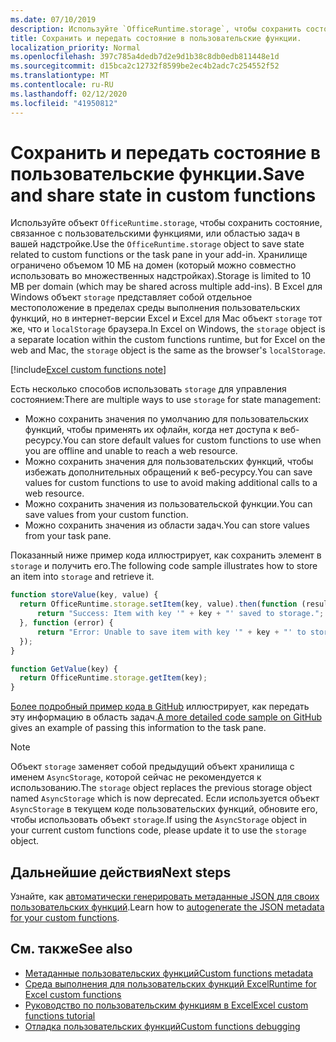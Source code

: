 ```yaml
---
ms.date: 07/10/2019
description: Используйте `OfficeRuntime.storage`, чтобы сохранить состояние с пользовательскими функциями.
title: Сохранить и передать состояние в пользовательские функции.
localization_priority: Normal
ms.openlocfilehash: 397c785a4dedb7d2e9d1b38c8db0edb811448e1d
ms.sourcegitcommit: d15bca2c12732f8599be2ec4b2adc7c254552f52
ms.translationtype: MT
ms.contentlocale: ru-RU
ms.lasthandoff: 02/12/2020
ms.locfileid: "41950812"
---
```

# <a name="save-and-share-state-in-custom-functions"></a><span data-ttu-id="1be4a-103">Сохранить и передать состояние в пользовательские функции.</span><span class="sxs-lookup"><span data-stu-id="1be4a-103">Save and share state in custom functions</span></span>

<span data-ttu-id="1be4a-104">Используйте объект `OfficeRuntime.storage`, чтобы сохранить состояние, связанное с пользовательскими функциями, или областью задач в вашей надстройке.</span><span class="sxs-lookup"><span data-stu-id="1be4a-104">Use the `OfficeRuntime.storage` object to save state related to custom functions or the task pane in your add-in.</span></span> <span data-ttu-id="1be4a-105">Хранилище ограничено объемом 10 МБ на домен (который можно совместно использовать во множественных надстройках).</span><span class="sxs-lookup"><span data-stu-id="1be4a-105">Storage is limited to 10 MB per domain (which may be shared across multiple add-ins).</span></span> <span data-ttu-id="1be4a-106">В Excel для Windows объект `storage` представляет собой отдельное местоположение в пределах среды выполнения пользовательских функций, но в интернет-версии Excel и Excel для Mac объект `storage` тот же, что и `localStorage` браузера.</span><span class="sxs-lookup"><span data-stu-id="1be4a-106">In Excel on Windows, the `storage` object is a separate location within the custom functions runtime, but for Excel on the web and Mac, the `storage` object is the same as the browser's `localStorage`.</span></span>

[!include[Excel custom functions note](../includes/excel-custom-functions-note.md)]

<span data-ttu-id="1be4a-107">Есть несколько способов использовать `storage` для управления состоянием:</span><span class="sxs-lookup"><span data-stu-id="1be4a-107">There are multiple ways to use `storage` for state management:</span></span>

- <span data-ttu-id="1be4a-108">Можно сохранить значения по умолчанию для пользовательских функций, чтобы применять их офлайн, когда нет доступа к веб-ресурсу.</span><span class="sxs-lookup"><span data-stu-id="1be4a-108">You can store default values for custom functions to use when you are offline and unable to reach a web resource.</span></span>
- <span data-ttu-id="1be4a-109">Можно сохранить значения для пользовательских функций, чтобы избежать дополнительных обращений к веб-ресурсу.</span><span class="sxs-lookup"><span data-stu-id="1be4a-109">You can save values for custom functions to use to avoid making additional calls to a web resource.</span></span>
- <span data-ttu-id="1be4a-110">Можно сохранить значения из пользовательской функции.</span><span class="sxs-lookup"><span data-stu-id="1be4a-110">You can save values from your custom function.</span></span>
- <span data-ttu-id="1be4a-111">Можно сохранить значения из области задач.</span><span class="sxs-lookup"><span data-stu-id="1be4a-111">You can store values from your task pane.</span></span>

<span data-ttu-id="1be4a-112">Показанный ниже пример кода иллюстрирует, как сохранить элемент в `storage` и получить его.</span><span class="sxs-lookup"><span data-stu-id="1be4a-112">The following code sample illustrates how to store an item into `storage` and retrieve it.</span></span>

```js
function storeValue(key, value) {
  return OfficeRuntime.storage.setItem(key, value).then(function (result) {
      return "Success: Item with key '" + key + "' saved to storage.";
  }, function (error) {
      return "Error: Unable to save item with key '" + key + "' to storage. " + error;
  });
}

function GetValue(key) {
  return OfficeRuntime.storage.getItem(key);
}
```

<span data-ttu-id="1be4a-113">[Более подробный пример кода в GitHub](https://github.com/OfficeDev/PnP-OfficeAddins/tree/master/Excel-custom-functions/AsyncStorage) иллюстрирует, как передать эту информацию в область задач.</span><span class="sxs-lookup"><span data-stu-id="1be4a-113">[A more detailed code sample on GitHub](https://github.com/OfficeDev/PnP-OfficeAddins/tree/master/Excel-custom-functions/AsyncStorage) gives an example of passing this information to the task pane.</span></span>

>[!NOTE]
> <span data-ttu-id="1be4a-114">Объект `storage` заменяет собой предыдущий объект хранилища с именем `AsyncStorage`, которой сейчас не рекомендуется к использованию.</span><span class="sxs-lookup"><span data-stu-id="1be4a-114">The `storage` object replaces the previous storage object named `AsyncStorage` which is now deprecated.</span></span> <span data-ttu-id="1be4a-115">Если используется объект `AsyncStorage` в текущем коде пользовательских функций, обновите его, чтобы использовать объект `storage`.</span><span class="sxs-lookup"><span data-stu-id="1be4a-115">If using the `AsyncStorage` object in your current custom functions code, please update it to use the `storage` object.</span></span>

## <a name="next-steps"></a><span data-ttu-id="1be4a-116">Дальнейшие действия</span><span class="sxs-lookup"><span data-stu-id="1be4a-116">Next steps</span></span>
<span data-ttu-id="1be4a-117">Узнайте, как [автоматически генерировать метаданные JSON для своих пользовательских функций](custom-functions-json-autogeneration.md).</span><span class="sxs-lookup"><span data-stu-id="1be4a-117">Learn how to [autogenerate the JSON metadata for your custom functions](custom-functions-json-autogeneration.md).</span></span> 

## <a name="see-also"></a><span data-ttu-id="1be4a-118">См. также</span><span class="sxs-lookup"><span data-stu-id="1be4a-118">See also</span></span>

* [<span data-ttu-id="1be4a-119">Метаданные пользовательских функций</span><span class="sxs-lookup"><span data-stu-id="1be4a-119">Custom functions metadata</span></span>](custom-functions-json.md)
* [<span data-ttu-id="1be4a-120">Среда выполнения для пользовательских функций Excel</span><span class="sxs-lookup"><span data-stu-id="1be4a-120">Runtime for Excel custom functions</span></span>](custom-functions-runtime.md)
* [<span data-ttu-id="1be4a-121">Руководство по пользовательским функциям в Excel</span><span class="sxs-lookup"><span data-stu-id="1be4a-121">Excel custom functions tutorial</span></span>](../tutorials/excel-tutorial-create-custom-functions.md)
* [<span data-ttu-id="1be4a-122">Отладка пользовательских функций</span><span class="sxs-lookup"><span data-stu-id="1be4a-122">Custom functions debugging</span></span>](custom-functions-debugging.md)
